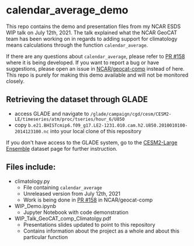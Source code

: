 # calendar_average_demo
This repo contains the demo and presentation files from my NCAR ESDS WIP talk on July 12th, 2021. The talk explained what the NCAR GeoCAT team has been working on in regards to adding support for climatology means calculations through the function `calendar_average`.

If there are any questions about `calendar_average`, please refer to [PR #158](https://github.com/NCAR/geocat-comp/pull/158) where it is being developed. If you want to report a bug or have suggestions, please open an issue in [NCAR/geocat-comp](https://github.com/NCAR/geocat-comp) instead of here. This repo is purely for making this demo available and will not be monitored closely.

## Retrieving the dataset through GLADE
- access GLADE and navigate to `/glade/campaign/cgd/cesm/CESM2-LE/timeseries/atm/proc/tseries/hour_6/U850`
- copy `b.e21.BHISTcmip6.f09_g17.LE2-1231.010.cam.h2.U850.2010010100-2014123100.nc` into your local clone of this repository

If you don't have access to the GLADE system, go to the [CESM2-Large Ensemble](https://www.cesm.ucar.edu/projects/community-projects/LENS2/data-sets.html) dataset page for further instruction.

## Files include:
- climatology.py
    - File containing `calendar_average`
    - Unreleased version from July 12th, 2021
    - Work is being done in [PR #158](https://github.com/NCAR/geocat-comp/pull/158) in NCAR/geocat-comp
- WIP_Demo.ipynb
    - Jupyter Notebook with code demonstration
- WIP_Talk_GeoCAT_comp_Climatolgy.pdf
    - Presentations slides updated to point to this repository
    - Contains information about the project as a whole and about this particular function
